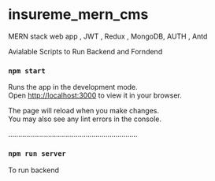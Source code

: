 # insureme_mern_cms
MERN stack web app , JWT , Redux , MongoDB, AUTH , Antd

Avialable Scripts to Run Backend and Forndend

### `npm start`

Runs the app in the development mode.\
Open [http://localhost:3000](http://localhost:3000) to view it in your browser.

The page will reload when you make changes.\
You may also see any lint errors in the console.

.................................................................
### `npm run server`
 
 To run backend 


